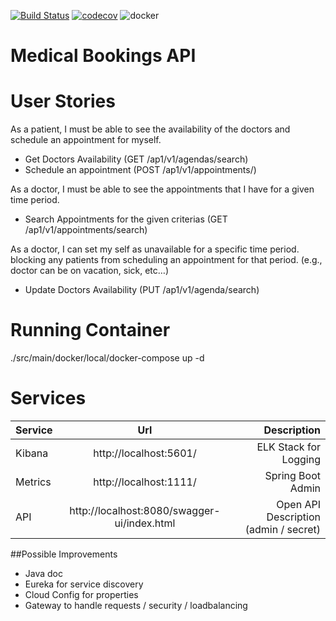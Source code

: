 [![Build Status](https://travis-ci.com/saleco/medical-bookings.svg?branch=master)](https://travis-ci.com/saleco/medical-bookings)
[![codecov](https://codecov.io/gh/saleco/medical-bookings/branch/master/graph/badge.svg?token=7FO9XSWVAT)](https://codecov.io/gh/saleco/medical-bookings)
![docker](https://img.shields.io/docker/v/saleco/medical-bookings)
# Medical Bookings API

# User Stories

As a patient, I must be able to see the availability of the doctors and schedule an appointment for myself.
- Get Doctors Availability (GET /ap1/v1/agendas/search)
- Schedule an appointment (POST /ap1/v1/appointments/)

As a doctor, I must be able to see the appointments that I have for a given time period.
- Search Appointments for the given criterias (GET /ap1/v1/appointments/search)

As a doctor, I can set my self as unavailable for a specific time period. blocking any patients from scheduling an appointment for that period. (e.g., doctor can be on vacation, sick, etc…)
- Update Doctors Availability (PUT /ap1/v1/agenda/search)

# Running Container 
./src/main/docker/local/docker-compose up -d

# Services

| Service  |      Url                |  Description                             |
|----------|:-----------------------:|-----------------------------------------:|
| Kibana   |  http://localhost:5601/ | ELK Stack for Logging |
| Metrics  |  http://localhost:1111/ | Spring Boot Admin |
| API      | http://localhost:8080/swagger-ui/index.html | Open API Description (admin / secret) |

##Possible Improvements
- Java doc
- Eureka for service discovery
- Cloud Config for properties
- Gateway to handle requests / security / loadbalancing

